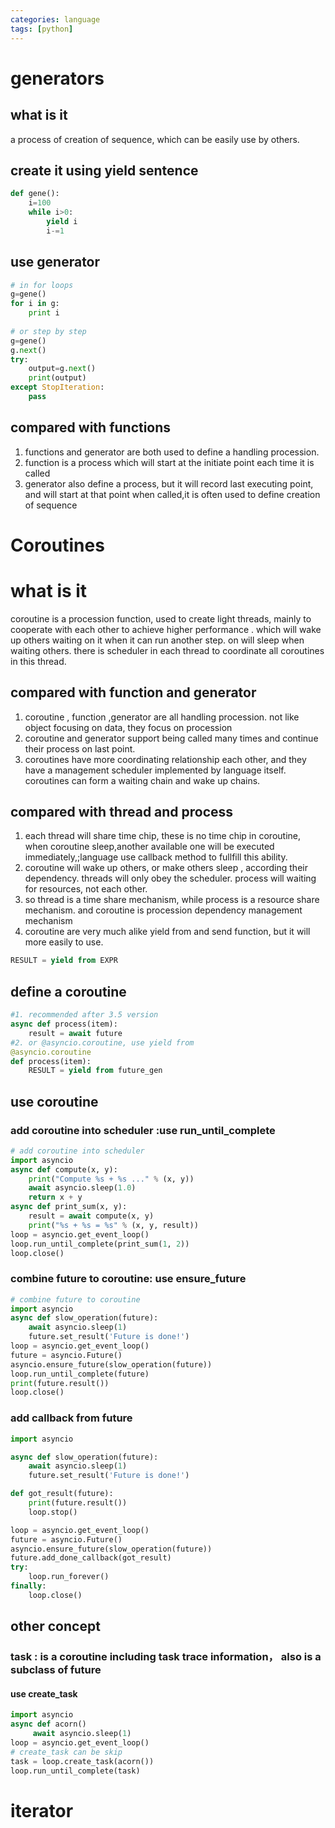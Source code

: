 ```yaml
---
categories: language
tags: [python]    
---
```

# generators
## what is it
a process of creation of sequence, which can be easily use by others.
## create it using yield sentence
```python
def gene():
	i=100
	while i>0:
		yield i
		i-=1
```
## use generator
```python
# in for loops
g=gene()
for i in g:
	print i
	
# or step by step
g=gene()
g.next()
try:
	output=g.next()
	print(output)
except StopIteration:
	pass
```
## compared with functions
1. functions and generator are both used to define a handling procession.
2. function is a process which will start at the initiate point each time it is called
3. generator also define a process, but it will record last executing point, and will start at that point when called,it is often used to define creation of sequence 

# Coroutines
# what is it
coroutine is a procession function, used to create light threads, mainly to cooperate with each other to achieve higher performance . which will wake up others waiting on it when it can run another step. on will sleep when waiting others.
there is scheduler in each thread to coordinate all coroutines in this thread.

## compared with function and generator
1. coroutine , function ,generator are all handling procession. not like object focusing on data, they focus on procession
2. coroutine and generator support being called many times and continue their process on last point.  
3. coroutines have more coordinating relationship each other, and they have a management scheduler implemented by  language itself. coroutines can form a waiting chain and wake up chains.

## compared with thread and process
1. each thread will share time chip, these is no time chip in coroutine, when coroutine sleep,another available one will be executed immediately,;language use callback method to fullfill this ability.
2. coroutine will wake up others, or make others sleep , according their dependency. threads will only obey the scheduler. process will waiting for resources, not each other.
3. so thread is a time share mechanism, while process is a resource share mechanism. and coroutine is procession dependency management mechanism
4. coroutine are very much alike yield from and send function, but it will more easily to use.

```python
RESULT = yield from EXPR
```
## define a coroutine
```python
#1. recommended after 3.5 version
async def process(item):
    result = await future
#2. or @asyncio.coroutine, use yield from
@asyncio.coroutine
def process(item):
    RESULT = yield from future_gen  
```

## use coroutine
### add coroutine into scheduler :use run_until_complete
```python
# add coroutine into scheduler
import asyncio
async def compute(x, y):
    print("Compute %s + %s ..." % (x, y))
    await asyncio.sleep(1.0)
    return x + y
async def print_sum(x, y):
    result = await compute(x, y)
    print("%s + %s = %s" % (x, y, result))
loop = asyncio.get_event_loop()  
loop.run_until_complete(print_sum(1, 2))
loop.close()
```
###  combine future to coroutine: use ensure_future
```python
# combine future to coroutine
import asyncio
async def slow_operation(future):
    await asyncio.sleep(1)
    future.set_result('Future is done!')
loop = asyncio.get_event_loop()
future = asyncio.Future()
asyncio.ensure_future(slow_operation(future))
loop.run_until_complete(future)
print(future.result())
loop.close()
```
### add callback from future
```python
import asyncio

async def slow_operation(future):
    await asyncio.sleep(1)
    future.set_result('Future is done!')

def got_result(future):
    print(future.result())
    loop.stop()

loop = asyncio.get_event_loop()
future = asyncio.Future()
asyncio.ensure_future(slow_operation(future))
future.add_done_callback(got_result)
try:
    loop.run_forever()
finally:
    loop.close()
```
## other concept
### task : is a coroutine including task trace information， also is a subclass of future  
#### use create_task
```python
import asyncio
async def acorn()
	 await asyncio.sleep(1)
loop = asyncio.get_event_loop()
# create_task can be skip
task = loop.create_task(acorn())
loop.run_until_complete(task)
```
# iterator
